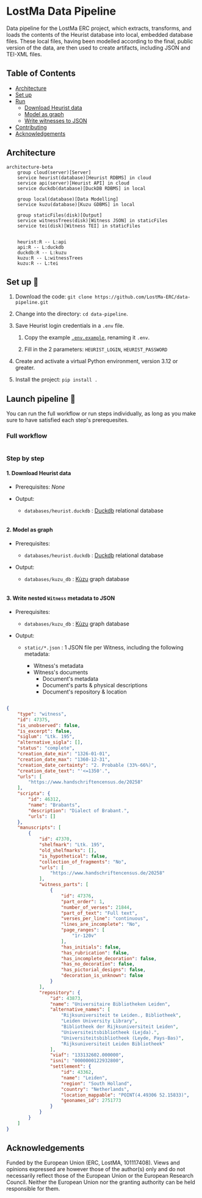 # LostMa Data Pipeline

Data pipeline for the LostMa ERC project, which extracts, transforms, and loads the contents of the Heurist database into local, embedded database files. These local files, having been modelled according to the final, public version of the data, are then used to create artifacts, including JSON and TEI-XML files.

## Table of Contents

- [Architecture](#architecture)
- [Set up](#set-up-)
- [Run](#launch-pipeline-)
    - [Download Heurist data](#1-download-heurist-data)
    - [Model as graph](#2-model-as-graph)
    - [Write witnesses to JSON](#3-write-nested-witness-metadata-to-json)
- [Contributing](./CONTRIBUTING.md)
- [Acknowledgements](#acknowledgements)

## Architecture

```mermaid
architecture-beta
    group cloud(server)[Server]
    service heurist(database)[Heurist RDBMS] in cloud
    service api(server)[Heurist API] in cloud
    service duckdb(database)[DuckDB RDBMS] in local

    group local(database)[Data Modelling]
    service kuzu(database)[Kuzu GDBMS] in local

    group staticFiles(disk)[Output]
    service witnessTrees(disk)[Witness JSON] in staticFiles
    service tei(disk)[Witness TEI] in staticFiles


    heurist:R -- L:api
    api:R -- L:duckdb
    duckdb:R -- L:kuzu
    kuzu:R -- L:witnessTrees
    kuzu:R -- L:tei

```

## Set up 📐

1. Download the code: `git clone https://github.com/LostMa-ERC/data-pipeline.git`

2. Change into the directory: `cd data-pipeline`.

3. Save Heurist login credentials in a `.env` file.

    1. Copy the example [`.env.example`](./.env.example), renaming it `.env`.

    2. Fill in the 2 parameters: `HEURIST_LOGIN`, `HEURIST_PASSWORD`

4. Create and activate a virtual Python environment, version 3.12 or greater.

5. Install the project: `pip install .`

## Launch pipeline 🚀

You can run the full workflow or run steps individually, as long as you make sure to have satisfied each step's prerequesites.

### Full workflow

```shell

```

### Step by step

#### 1. Download Heurist data

- Prerequisites: _None_

- Output:

    - `databases/heurist.duckdb` : [Duckdb](https://duckdb.org/) relational database

```shell
```

#### 2. Model as graph

- Prerequisites:

    - `databases/heurist.duckdb` : [Duckdb](https://duckdb.org/) relational database

- Output:

    - `databases/kuzu_db` : [Kùzu](https://kuzudb.com/) graph database

```shell
```

#### 3. Write nested `Witness` metadata to JSON

- Prerequisites:

    - `databases/kuzu_db` : [Kùzu](https://kuzudb.com/) graph database

- Output:

    - `static/*.json` : 1 JSON file per Witness, including the following metadata:

        - Witness's metadata
        - Witness's documents
            - Document's metadata
            - Document's parts & physical descriptions
            - Document's repository & location

```shell
```

```json
{
    "type": "witness",
    "id": 47375,
    "is_unobserved": false,
    "is_excerpt": false,
    "siglum": "Ltk. 195",
    "alternative_sigla": [],
    "status": "complete",
    "creation_date_min": "1326-01-01",
    "creation_date_max": "1360-12-31",
    "creation_date_certainty": "2. Probable (33%-66%)",
    "creation_date_text": "'<=1350'.",
    "urls": [
        "https://www.handschriftencensus.de/20258"
    ],
    "scripta": {
        "id": 46312,
        "name": "Brabants",
        "description": "Dialect of Brabant.",
        "urls": []
    },
    "manuscripts": [
        {
            "id": 47370,
            "shelfmark": "Ltk. 195",
            "old_shelfmarks": [],
            "is_hypothetical": false,
            "collection_of_fragments": "No",
            "urls": [
                "https://www.handschriftencensus.de/20258"
            ],
            "witness_parts": [
                {
                    "id": 47376,
                    "part_order": 1,
                    "number_of_verses": 21844,
                    "part_of_text": "Full text",
                    "verses_per_line": "continuous",
                    "lines_are_incomplete": "No",
                    "page_ranges": [
                        "1r-120v"
                    ],
                    "has_initials": false,
                    "has_rubrication": false,
                    "has_incomplete_decoration": false,
                    "has_no_decoration": false,
                    "has_pictorial_designs": false,
                    "decoration_is_unknown": false
                }
            ],
            "repository": {
                "id": 43873,
                "name": "Universitaire Bibliotheken Leiden",
                "alternative_names": [
                    "Rijksuniversiteit te Leiden., Bibliotheek",
                    "Leiden University Library",
                    "Bibliotheek der Rijksuniversiteit Leiden",
                    "Universiteitsbibliotheek (Lejda).",
                    "Universiteitsbibliotheek (Leyde, Pays-Bas)",
                    "Rijksuniversiteit Leiden Bibliotheek"
                ],
                "viaf": "133132602.000000",
                "isni": "0000000122932800",
                "settlement": {
                    "id": 43362,
                    "name": "Leiden",
                    "region": "South Holland",
                    "country": "Netherlands",
                    "location_mappable": "POINT(4.49306 52.15833)",
                    "geonames_id": 2751773
                }
            }
        }
    ]
}
```

## Acknowledgements

Funded by the European Union (ERC, LostMA, 101117408). Views and opinions expressed are however those of the author(s) only and do not necessarily reflect those of the European Union or the European Research Council. Neither the European Union nor the granting authority can be held responsible for them.